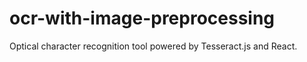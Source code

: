 # ocr-with-image-preprocessing
Optical character recognition tool powered by Tesseract.js and React.
